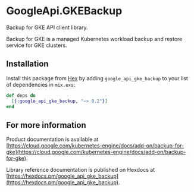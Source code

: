 # GoogleApi.GKEBackup

Backup for GKE API client library.

Backup for GKE is a managed Kubernetes workload backup and restore service for GKE clusters.

## Installation

Install this package from [Hex](https://hex.pm) by adding
`google_api_gke_backup` to your list of dependencies in `mix.exs`:

```elixir
def deps do
  [{:google_api_gke_backup, "~> 0.2"}]
end
```

## For more information

Product documentation is available at [https://cloud.google.com/kubernetes-engine/docs/add-on/backup-for-gke](https://cloud.google.com/kubernetes-engine/docs/add-on/backup-for-gke).

Library reference documentation is published on Hexdocs at
[https://hexdocs.pm/google_api_gke_backup](https://hexdocs.pm/google_api_gke_backup).
